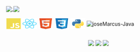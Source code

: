 <a href="https://github.com/joseMarcus">
<img height="180rem" align="center" src="https://github-readme-stats-sigma-five.vercel.app/api?username=joseMarcus&show_icons=true&theme=dracula&include_all_commits=true&count_private=true"/>
</a>
<a href="https://github.com/joseMarcus">
  <img height="180rem" align="center" src="https://github-readme-stats-sigma-five.vercel.app/api/top-langs/?username=joseMarcus&layout=compact&langs_count=7&theme=dracula" />
</a>
  <div style="display: inline_block"><br>
  <img align="center" alt="joseMarcus-Js" height="30" width="40" src="https://raw.githubusercontent.com/devicons/devicon/master/icons/javascript/javascript-plain.svg">
    <img align="center" alt="joseMarcus-React" height="30" width="40" src="https://raw.githubusercontent.com/devicons/devicon/master/icons/react/react-original.svg">
  <img align="center" alt="joseMarcus-HTML" height="30" width="40" src="https://raw.githubusercontent.com/devicons/devicon/master/icons/html5/html5-original.svg">
  <img align="center" alt="joseMarcus-CSS" height="30" width="40" src="https://raw.githubusercontent.com/devicons/devicon/master/icons/css3/css3-original.svg">
  <img align="center" alt="joseMarcus-Python" height="30" width="40" src="https://raw.githubusercontent.com/devicons/devicon/master/icons/python/python-original.svg">
  <img align="center" alt="joseMarcus-Java" height="30" width="40" src="https://cdn.jsdelivr.net/gh/devicons/devicon/icons/java/java-original.svg" />
</div>
  
  ##
  
  <div align="center"> 
  <a href="https://www.instagram.com/jmvcs155/" target="_blank"><img src="https://img.shields.io/badge/-Instagram-%23E4405F?style=for-the-badge&logo=instagram&logoColor=white" target="_blank"></a> 
  <a href = "mailto:jose.marcus@academico.ifpb.edu.br"><img src="https://img.shields.io/badge/-Gmail-%23333?style=for-the-badge&logo=gmail&logoColor=white" target="_blank"></a>
  <a href="http://linkedin.com/in/jos%C3%A9-marcus-31b79b178" target="_blank"><img src="https://img.shields.io/badge/-LinkedIn-%230077B5?style=for-the-badge&logo=linkedin&logoColor=white" target="_blank"></a> 


</div>

</div>


